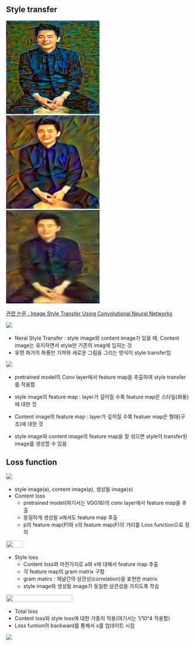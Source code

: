 ## Style transfer

![](https://github.com/Yohan0358/style_transfer/blob/master/output/style1_output.png?raw=true)
![](https://github.com/Yohan0358/style_transfer/blob/master/output/style2_output.png?raw=true)
![](https://github.com/Yohan0358/style_transfer/blob/master/output/style3_output.png?raw=true)

[관련 논문 : Image Style Transfer Using Convolutional Neural Networks](https://www.cv-foundation.org/openaccess/content_cvpr_2016/papers/Gatys_Image_Style_Transfer_CVPR_2016_paper.pdf)

![](https://img1.daumcdn.net/thumb/R1280x0/?scode=mtistory2&fname=https%3A%2F%2Fblog.kakaocdn.net%2Fdn%2Fbh4iLj%2FbtqWXbw5skj%2FsO3IeXJiIa92z9rwKA6M40%2Fimg.png)

- Neral Style Transfer : style image와 content image가 있을 때, Content image는 유지하면서 style만 기존의 imag에 입히는 것
- 유명 화가의 화풍만 가져와 새로운 그림을 그리는 방식이 style transfer임

![](https://www.popit.kr/wp-content/uploads/2018/04/gatys-feature-extraction-1024x711.png)
- pretrained model의 Conv layer에서 feature map을 추출하여 style transfer를 적용함
- style image의 feature map : layer가 깊어질 수록 feature map은 스타일(화풍)에 대한 것
- Content image의 feature map : layer가 깊어질 수록 featuer map은 형태(구조)에 대한 것

- style image와 content image의 feature map을 잘 섞으면 style이 transfer된 image를 생성할 수 있음

## Loss function
![](https://www.popit.kr/wp-content/uploads/2018/04/gatys_algoritm_paper-1024x583.png)
- style image(a), content image(p), 생성될 image(x)
- Content loss
  - pretrained model(여기서는 VGG16)의 conv layer에서 feature map을 추출
  - 동일하게 생성될 x에서도 feature map 추출
  - p의 feature map(P)와 x의 feature map(F)의 거리를 Loss function으로 정의
 
<img src="https://www.popit.kr/wp-content/uploads/2018/05/gatys_content_loss.png" width="30%" height="20%"></img>

- Style loss
  - Content loss와 마찬가지로 a와 x에 대해서 feature map 추출
  - 각 feature map의 gram matrix 구함
  * gram matirx : 채널간의 상관성(correlation)을 표현한 matrix
  * style image와 생성될 image가 동일한 상관성을 가지도록 학습
  
 <img src="https://www.popit.kr/wp-content/uploads/2018/05/gatys_style_loss_total.png" width="60%" height="50%"></img>
 
 - Total loss
 - Content loss와 style loss에 대한 가중치 적용(여기서는 1/10^4 적용함)
 - Loss funtion의 backward를 통해서 x를 업데이트 시킴

![](https://www.popit.kr/wp-content/uploads/2018/05/gatys_total_loss.png)
